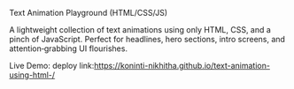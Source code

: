 Text Animation Playground (HTML/CSS/JS)

A lightweight collection of text animations using only HTML, CSS, and a pinch of JavaScript. Perfect for headlines, hero sections, intro screens, and attention‑grabbing UI flourishes.

Live Demo:
deploy link:https://koninti-nikhitha.github.io/text-animation-using-html-/
